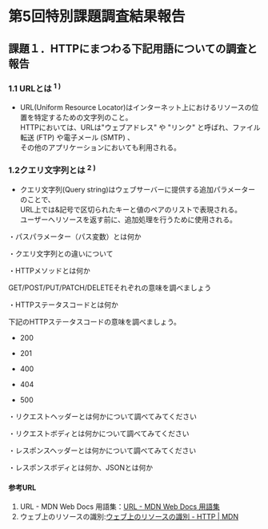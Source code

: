 # 第5回特別課題調査結果報告
## 課題１．HTTPにまつわる下記用語についての調査と報告
### 1.1 URLとは <sup>1 )</sup>
 * URL(Uniform Resource Locator)はインターネット上におけるリソースの位置を特定するための文字列のこと。  
  HTTPにおいては、URLは"ウェブアドレス" や "リンク" と呼ばれ、ファイル転送 (FTP) や電子メール (SMTP) 、  
  その他のアプリケーションにおいても利用される。

### 1.2クエリ文字列とは <sup>2 )</sup>
 * クエリ文字列(Query string)はウェブサーバーに提供する追加パラメーターのことで、  
 URL上では&記号で区切られたキーと値のペアのリストで表現される。  
 ユーザーへリソースを返す前に、追加処理を行うために使用される。
　 
  
  ・パスパラメーター（パス変数）とは何か

  ・クエリ文字列との違いについて

・HTTPメソッドとは何か

GET/POST/PUT/PATCH/DELETEそれぞれの意味を調べましょう

・HTTPステータスコードとは何か

下記のHTTPステータスコードの意味を調べましょう。

- 200

- 201

- 400

- 404

- 500

・リクエストヘッダーとは何かについて調べてみてください

・リクエストボディとは何かについて調べてみてください

・レスポンスヘッダーとは何かについて調べてみてください

・レスポンスボディとは何か、JSONとは何か


#### 参考URL
1) URL - MDN Web Docs 用語集：[URL - MDN Web Docs 用語集](https://developer.mozilla.org/ja/docs/Glossary/URL)
2) ウェブ上のリソースの識別:[ウェブ上のリソースの識別 - HTTP | MDN](https://developer.mozilla.org/ja/docs/Web/HTTP/Basics_of_HTTP/Identifying_resources_on_the_Web)
